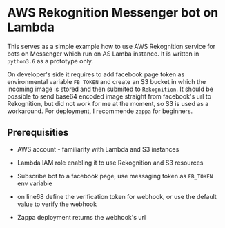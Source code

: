 # AWS Rekognition Messenger bot on Lambda

This serves as a simple example how to use AWS Rekognition service for bots on Messenger which run on AS Lamba instance. It is written in `python3.6` as a prototype only.


On developer's side it requires to add facebook page token as environmental variable `FB_TOKEN` and create an S3 bucket in which the incoming image is stored and then submited to `Rekognition`. It should be possible to send base64 encoded image straight from facebook's url to Rekognition, but did not work for me at the moment, so S3 is used as a workaround. For deployment, I recommende `zappa` for beginners.

## Prerequisities
- AWS account - familiarity with Lambda and S3 instances
- Lambda IAM role enabling it to use Rekognition and S3 resources
- Subscribe bot to a facebook page, use messaging token as `FB_TOKEN` env variable
- on line68 define the verification token for webhook, or use the default value to verify the webhook

- Zappa deployment returns the webhook's url